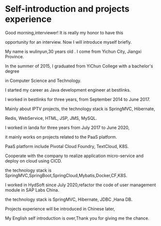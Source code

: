 #   Self-introduction and projects experience
  
   Good morning,interviewer!  It is really my honor to have this

opportunity for an interview. Now I will introduce myself briefly.

My name is wulinyun,30 years old . I come from Yichun City, Jiangxi Province. 

In the summer of 2015, I graduated from YiChun College with a bachelor's degree

in Computer Science and Technology.


   I started my career as Java development engineer at bestlinks.

I worked in bestlinks for three years, from September 2014 to June 2017.

Mainly about IPTV projects, the technology stack is SpringMVC, Hibernate,
 
Redis, WebService, HTML, JSP, JMS, MySQL.


   I worked in landa for three years from July 2017 to June 2020,

it mainly works on projects related to the PaaS platform. 

PaaS platform include Pivotal Cloud Foundry, TextCloud, K8S.

Cooperate with the company to realize application micro-service and deploy on cloud using CICD.

the technology stack is SpringMVC,SpringBoot,SpringCloud,Mybatis,Docker,CF,K8S.


   I worked in HydSoft since July 2020,refactor the code of user management module in SAP Labs China.

the technology stack is SpringMVC, Hibernate, JDBC ,Hana DB.


   Projects experience will be introduced in Chinese later,
   
My English self introduction is over,Thank you for giving me the chance.
